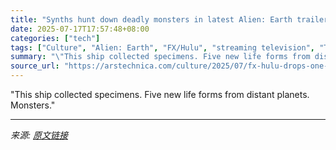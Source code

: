 ```yaml
---
title: "Synths hunt down deadly monsters in latest Alien: Earth trailer"
date: 2025-07-17T17:57:48+08:00
categories: ["tech"]
tags: ["Culture", "Alien: Earth", "FX/Hulu", "streaming television", "Trailers"]
summary: "\"This ship collected specimens. Five new life forms from distant planets. Monsters.\""
source_url: "https://arstechnica.com/culture/2025/07/fx-hulu-drops-one-last-trailer-for-alien-earth/"
---
```


"This ship collected specimens. Five new life forms from distant planets. Monsters."

---

*来源: [原文链接](https://arstechnica.com/culture/2025/07/fx-hulu-drops-one-last-trailer-for-alien-earth/)*
